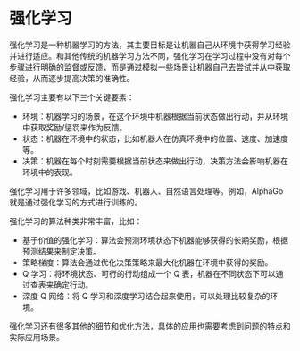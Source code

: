 # 强化学习
强化学习是一种机器学习的方法，其主要目标是让机器自己从环境中获得学习经验并进行适应。和其他传统的机器学习方法不同，强化学习在学习过程中没有对每个步骤进行明确的监督或反馈，而是通过模拟一些场景让机器自己去尝试并从中获取经验，从而逐步提高决策的准确性。

强化学习主要有以下三个关键要素：

+ 环境：机器学习的场景，在这个环境中机器根据当前状态做出行动，并从环境中获取奖励/惩罚来作为反馈。
+ 状态：机器在环境中的状态，比如机器人在仿真环境中的位置、速度、加速度等。
+ 决策：机器在每个时刻需要根据当前状态来做出行动，决策方法会影响机器在环境中的表现。

强化学习用于许多领域，比如游戏、机器人、自然语言处理等。例如，AlphaGo 就是通过强化学习的方式进行训练的。

强化学习的算法种类非常丰富，比如：

+ 基于价值的强化学习：算法会预测环境状态下机器能够获得的长期奖励，根据预测结果来制定决策。
+ 策略梯度：算法会通过优化决策策略来最大化机器在环境中获得的奖励。
+ Q 学习：将环境状态、可行的行动组成一个 Q 表，机器在不同状态下可以通过查表来确定行动。
+ 深度 Q 网络：将 Q 学习和深度学习结合起来使用，可以处理比较复杂的环境。

强化学习还有很多其他的细节和优化方法，具体的应用也需要考虑到问题的特点和实际应用场景。